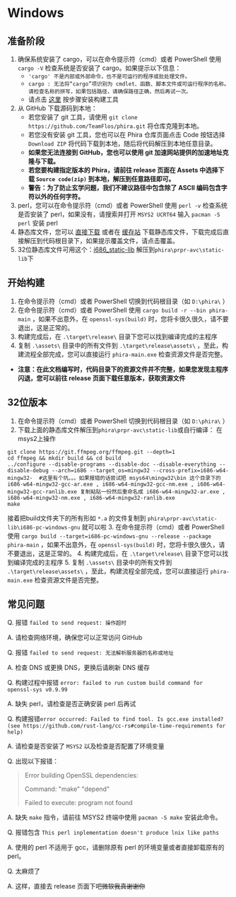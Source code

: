 # Windows

## 准备阶段

1. 确保系统安装了 cargo，可以在命令提示符（cmd）或者 PowerShell 使用 `cargo -V` 检查系统是否安装了 cargo。如果提示以下信息：
    - `'cargo' 不是内部或外部命令，也不是可运行的程序或批处理文件。`
    - `cargo : 无法将“cargo”项识别为 cmdlet、函数、脚本文件或可运行程序的名称。请检查名称的拼写，如果包括路径，请确保路径正确，然后再试一次。`
    - 请点击 [这里](./cargo.md) 按步骤安装构建工具
2. 从 GitHub 下载源码到本地：
    - 若您安装了 git 工具，请使用 `git clone https://github.com/TeamFlos/phira.git` 将仓库克隆到本地。
    - 若您没有安装 git 工具，您也可以在 Phira 仓库页面点击 Code 按钮选择 `Download ZIP` 将代码下载到本地，随后将代码解压到本地任意目录。
    - __如果您无法连接到 GitHub，您也可以使用 git 加速网站提供的加速地址克隆与下载。__
    - __若您要构建指定版本的 Phira，请前往 release 页面在 Assets 中选择下载 `Source code(zip)` 到本地，解压到任意路径即可。__
    - __警告：为了防止玄学问题，我们不建议路径中包含除了 ASCII 编码包含字符以外的任何字符。__
3. perl，您可以在命令提示符（cmd）或者 PowerShell 使用 `perl -v` 检查系统是否安装了 perl，如果没有，请搜索并打开 `MSYS2 UCRT64` 输入 `pacman -S perl` 安装 perl
4. 静态库文件，您可以 [直接下载](./prpr-avc.zip) 或者在 [缓存站](https://www.nuanr-mxi.com/prpr-avc.zip) 下载静态库文件，下载完成后直接解压到代码根目录下，如果提示覆盖文件，请点击覆盖。
5. 32位静态库文件可用这个：[i686_static-lib](https://github.com/user-attachments/files/16368910/static-lib.zip) 解压到`phira\prpr-avc\static-lib`下

## 开始构建

1. 在命令提示符（cmd）或者 PowerShell 切换到代码根目录（如 `D:\phira\` ）
2. 在命令提示符（cmd）或者 PowerShell 使用 `cargo build -r --bin phira-main` ，如果不出意外，在 `openssl-sys(build)` 时，您将卡很久很久，请不要退出，这是正常的。
3. 构建完成后，在 `.\target\release\` 目录下您可以找到编译完成的主程序
4. 复制 `.\assets\` 目录中的所有文件到 `.\target\release\assets\` ，至此，构建流程全部完成，您可以直接运行 `phira-main.exe` 检查资源文件是否完整。

- __注意：在此文档编写时，代码目录下的资源文件并不完整，如果您发现主程序闪退，您可以前往 release 页面下载任意版本，获取资源文件__

## 32位版本
1. 在命令提示符（cmd）或者 PowerShell 切换到代码根目录（如 `D:\phira\` ）
2. 下载上面的静态库文件解压到`phira\prpr-avc\static-lib`或自行编译：
在msys2上操作
```msys2
git clone https://git.ffmpeg.org/ffmpeg.git --depth=1
cd ffmpeg && mkdir build && cd build
../configure --disable-programs --disable-doc --disable-everything --disable-debug --arch=i686 --target_os=mingw32 --cross-prefix=i686-w64-mingw32-  #这里有个坑。。。如果报错的话尝试把 msys64\mingw32\bin 这个目录下的 i686-w64-mingw32-gcc-ar.exe , i686-w64-mingw32-gcc-nm.exe , i686-w64-mingw32-gcc-ranlib.exe 复制粘贴一份然后重命名成 i686-w64-mingw32-ar.exe , i686-w64-mingw32-nm.exe , i686-w64-mingw32-ranlib.exe
make
```
接着把build文件夹下的所有形如 `*.a` 的文件复制到 `phira\prpr-avc\static-lib\i686-pc-windows-gnu` 就可以啦
3. 在命令提示符（cmd）或者 PowerShell 使用 `cargo build --target=i686-pc-windows-gnu --release --package phira-main` ，如果不出意外，在 `openssl-sys(build)` 时，您将卡很久很久，请不要退出，这是正常的。
4. 构建完成后，在 `.\target\release\` 目录下您可以找到编译完成的主程序
5. 复制 `.\assets\` 目录中的所有文件到 `.\target\release\assets\` ，至此，构建流程全部完成，您可以直接运行 `phira-main.exe` 检查资源文件是否完整。


## 常见问题

Q. 报错 `failed to send request: 操作超时`

A. 请检查网络环境，确保您可以正常访问 GitHub

Q. 报错 `failed to send request: 无法解析服务器的名称或地址`

A. 检查 DNS 或更换 DNS，更换后请刷新 DNS 缓存

Q. 构建过程中报错 `error: failed to run custom build command for openssl-sys v0.9.99`

A. 缺失 perl，请检查是否正确安装 perl 后再试

Q. 构建报错`error occurred: Failed to find tool. Is gcc.exe installed? (see https://github.com/rust-lang/cc-rs#compile-time-requirements for help)`

A. 请检查是否安装了 `MSYS2` 以及检查是否配置了环境变量

Q. 出现以下报错：

> Error building OpenSSL dependencies:
>
> Command: "make" "depend"
>
> Failed to execute: program not found

A. 缺失 `make` 指令，请前往 MSYS2 终端中使用 `pacman -S make` 安装此命令。

Q. 报错包含 `This perl inplementation doesn't produce lnix like paths`

A. 使用的 perl 不适用于 gcc，请删除原有 perl 的环境变量或者直接卸载原有的 perl。

Q. 太麻烦了

A. 这样，直接去 release 页面下吧~~微软我真谢谢你~~
